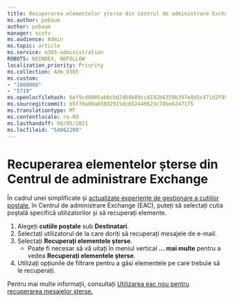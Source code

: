 ```yaml
---
title: Recuperarea elementelor șterse din Centrul de administrare Exchange
ms.author: pebaum
author: pebaum
manager: scotv
ms.audience: Admin
ms.topic: article
ms.service: o365-administration
ROBOTS: NOINDEX, NOFOLLOW
localization_priority: Priority
ms.collection: Adm_O365
ms.custom:
- "1800008"
- "5719"
ms.openlocfilehash: 6ef9cd8005ab8cbd2d69b09cc8192b6359b397e8d5c471d2f958ae1e751d7797
ms.sourcegitcommit: b5f7da89a650d2915dc652449623c78be6247175
ms.translationtype: MT
ms.contentlocale: ro-RO
ms.lasthandoff: 08/05/2021
ms.locfileid: "54062200"
---
```

# <a name="recover-deleted-items-from-exchange-admin-center"></a>Recuperarea elementelor șterse din Centrul de administrare Exchange

În cadrul unei simplificate și [actualizate experiențe de gestionare a cutiilor poștale](https://admin.exchange.microsoft.com/#/mailboxes), în Centrul de administrare Exchange (EAC), puteți să selectați cutia poștală specifică utilizatorilor și să recuperați elemente.

1. Alegeți **cutiile poștale** sub **Destinatari**.
2. Selectați utilizatorul de la care doriți să recuperați mesajele de e-mail.
3. Selectați **Recuperați elementele șterse**.
    - Poate fi necesar să vă uitați în meniul vertical **... mai multe** pentru a vedea **Recuperați elementele șterse**.
4. Utilizați opțiunile de filtrare pentru a găsi elementele pe care trebuie să le recuperați.

Pentru mai multe informații, consultați [Utilizarea eac nou pentru recuperarea mesajelor șterse.](/exchange/recipients-in-exchange-online/manage-user-mailboxes/recover-deleted-messages#use-new-eac-for-recovering-deleted-messages)
